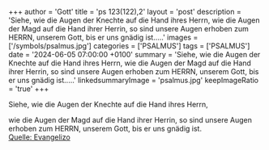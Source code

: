 +++
author = 'Gott'
title = 'ps 123(122),2'
layout = 'post'
description = 'Siehe, wie die Augen der Knechte auf die Hand ihres Herrn,  wie die Augen der Magd auf die Hand ihrer Herrin,  so sind unsere Augen erhoben zum HERRN, unserem Gott,  bis er uns gnädig ist.....'
images = ['/symbols/psalmus.jpg']
categories = ['PSALMUS']
tags = ['PSALMUS']
date = '2024-06-05 07:00:00 +0100'
summary = 'Siehe, wie die Augen der Knechte auf die Hand ihres Herrn,  wie die Augen der Magd auf die Hand ihrer Herrin,  so sind unsere Augen erhoben zum HERRN, unserem Gott,  bis er uns gnädig ist.....'
linkedsummaryImage = 'psalmus.jpg'
keepImageRatio = 'true'
+++
<!--more-->Siehe, wie die Augen der Knechte auf die Hand ihres Herrn, 
wie die Augen der Magd auf die Hand ihrer Herrin, 
so sind unsere Augen erhoben zum HERRN, unserem Gott, 
bis er uns gnädig ist.<br> [Quelle: Evangelizo](https://evangeliumtagfuertag.org/DE/gospel)